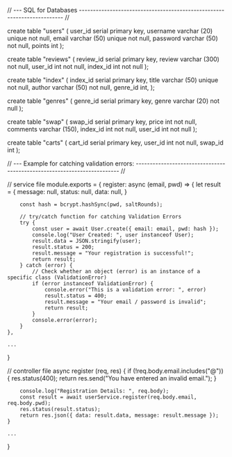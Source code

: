 // --- SQL for Databases ------------------------------------------------------------------------ // 

create table "users" (
user_id serial primary key,
username varchar (20) unique not null,
email varchar (50) unique not null,
password varchar (50) not null,
points int
);

create table "reviews" (
review_id serial primary key,
review varchar (300) not null,
user_id int not null,
index_id int not null
);

create table "index" (
index_id serial primary key,
title varchar (50) unique not null,
author varchar (50) not null,
genre_id int,
);

create table "genres" (
genre_id serial primary key,
genre varchar (20) not null
);

create table "swap" (
swap_id serial primary key,
price int not null,
comments varchar (150),
index_id int not null,
user_id int not null
);

create table "carts" (
cart_id serial primary key,
user_id int not null,
swap_id int
);

// --- Example for catching validation errors: ------------------------------------------------------------------------ // 

// service file
module.exports = {
    register: async (email, pwd) => {
        let result = {
            message: null,
            status: null,
            data: null,
        }

        const hash = bcrypt.hashSync(pwd, saltRounds);

        // try/catch function for catching Validation Errors
        try {
            const user = await User.create({ email: email, pwd: hash });
            console.log("User Created: ", user instanceof User);
            result.data = JSON.stringify(user);
            result.status = 200;
            result.message = "Your registration is successful!";
            return result;
        } catch (error) {
            // Check whether an object (error) is an instance of a specific class (ValidationError)
            if (error instanceof ValidationError) {
                console.error("This is a validation error: ", error)
                result.status = 400;
                result.message = "Your email / password is invalid";
                return result;
            } 
            console.error(error);
        }
    },
    
    ... 
}

// controller file
 async register (req, res) {
        if (!req.body.email.includes("@")) {
            res.status(400);
            return res.send("You have entered an invalid email.");
        }
        
        console.log("Registration Details: ", req.body);
        const result = await userService.register(req.body.email, req.body.pwd);
        res.status(result.status);
        return res.json({ data: result.data, message: result.message });
    }

    ...
}


